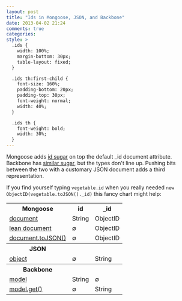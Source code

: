 ```yaml
---
layout: post
title: "Ids in Mongoose, JSON, and Backbone"
date: 2013-04-02 21:24
comments: true
categories:
style: >
  .ids {
    width: 100%;
    margin-bottom: 30px;
    table-layout: fixed;
  }

  .ids th:first-child {
    font-size: 160%;
    padding-bottom: 20px;
    padding-top: 30px;
    font-weight: normal;
    width: 40%;
  }

  .ids th {
    font-weight: bold;
    width: 30%;
  }
---
```


Mongoose adds [id sugar](http://mongoosejs.com/docs/guide.html#id) on top the default _id document attribute.  Backbone has [similar sugar](http://backbonejs.org/#Model-idAttribute), but the types don't line up.  Pushing bits between the two with a customary JSON document adds a third representation.

If you find yourself typing `vegetable.id` when you really needed `new ObjectID(vegetable.toJSON()._id)` this fancy chart might help:
<!-- more -->

<table class="ids">
  <tr><th>Mongoose</th><th>id</th><th>_id</th></tr>
  <tr><td><a href="http://mongoosejs.com/docs/api.html#document_Document-id">document</a></td><td>String</td><td>ObjectID</td></tr>
  <tr><td><a href="http://mongoosejs.com/docs/api.html#query_Query-lean">lean document</a></td><td>∅</td><td>ObjectID</td></tr>
  <tr><td><a href="http://mongoosejs.com/docs/api.html#document_Document-toJSON">document.toJSON()</a></td><td>∅</td><td>ObjectID</td></tr>

  <tr><th>JSON</th><th></th><th></th></tr>
  <tr><td><a href="http://www.json.org/">object</a></td><td>∅</td><td>String</td></tr>

  <tr><th>Backbone</th><th></th><th></th></tr>
  <tr><td><a href="http://backbonejs.org/#Model-id">model</td><td>String</td><td>∅</td></tr>
  <tr><td><a href="http://backbonejs.org/#Model-get">model.get()</td><td>∅</td><td>String</td></tr>
</table>



